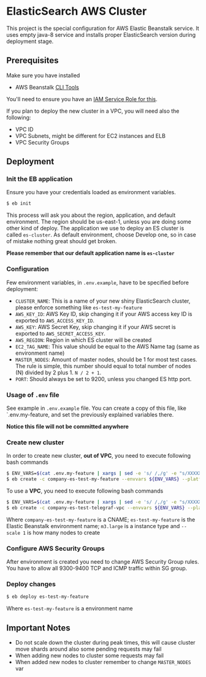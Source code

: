 # ElasticSearch AWS Cluster

This project is the special configuration for AWS Elastic Beanstalk service. It
uses empty java-8 service and installs proper ElasticSearch version during
deployment stage.

## Prerequisites

Make sure you have installed

 - AWS Beanstalk [CLI Tools](http://docs.aws.amazon.com/elasticbeanstalk/latest/dg/eb-cli3.html)

You'll need to ensure you have an [IAM Service Role for this](http://docs.aws.amazon.com/elasticbeanstalk/latest/dg/iam-servicerole.html#iam-servicerole-create).

If you plan to deploy the new cluster in a VPC, you will need also the following:
 - VPC ID
 - VPC Subnets, might be different for EC2 instances and ELB
 - VPC Security Groups

## Deployment

### Init the EB application

Ensure you have your credentials loaded as environment variables.

```bash
$ eb init
```

This process will ask you about the region, application, and default environment.
The region should be us-east-1, unless you are doing some other kind of deploy.
The application we use to deploy an ES cluster is called `es-cluster`.
As default environment, choose Develop one, so in case of mistake nothing great should get broken.

**Please remember that our default application name is `es-cluster`**

### Configuration

Few environment variables, in `.env.example`, have to be specified before deployment:

 - `CLUSTER_NAME`: This is a name of your new shiny ElasticSearch cluster, please enforce something like `es-test-my-feature`
 - `AWS_KEY_ID`: AWS Key ID, skip changing it if your AWS access key ID is exported to `AWS_ACCESS_KEY_ID`.
 - `AWS_KEY`: AWS Secret Key, skip changing it if your AWS secret is exported to `AWS_SECRET_ACCESS_KEY`.
 - `AWS_REGION`: Region in which ES cluster will be created
 - `EC2_TAG_NAME`: This value should be equal to the AWS Name tag (same as environment name)
 - `MASTER_NODES`: Amount of master nodes, should be 1 for most test cases. The rule is simple, this number should equal to total number of nodes (N) divided by 2 plus 1. `N / 2 + 1`.
 - `PORT`: Should always be set to 9200, unless you changed ES http port.

### Usage of `.env` file

See example in `.env.example` file.
You can create a copy of this file, like `.env.my-feature, and set the previously explained variables there.

**Notice this file will not be committed anywhere**

### Create new cluster

In order to create new cluster, **out of VPC**, you need to execute following bash commands

```bash
$ ENV_VARS=$(cat .env.my-feature | xargs | sed -e 's/ /,/g' -e "s/XXXXXXXX/${AWS_ACCESS_KEY_ID}/g" -e "s/YYYYYYYY/${AWS_SECRET_ACCESS_KEY}/g")
$ eb create -c company-es-test-my-feature --envvars ${ENV_VARS} --platform=java-8 -i m3.large --scale 1 es-test-my-feature --service-role aws-elasticbeanstalk-elasticsearch-service-role
```

To use a **VPC**, you need to execute following bash commands

```bash
$ ENV_VARS=$(cat .env.my-feature | xargs | sed -e 's/ /,/g' -e "s/XXXXXXXX/${AWS_ACCESS_KEY_ID}/g" -e "s/YYYYYYYY/${AWS_SECRET_ACCESS_KEY}/g")
$ eb create -c company-es-test-telegraf-vpc --envvars ${ENV_VARS} --platform=java-8 -i m3.large --scale 1 es-test-telegraf-vpc --service-role aws-elasticbeanstalk-elasticsearch-service-role --vpc.id ${VPC_ID} --vpc.ec2subnets ${VPC_EC2_SUBNETS} --vpc.elbsubnets ${VPC_EC2_SUBNETS} --vpc.securitygroups ${VPC_SECURITYGROUPS}
```

Where `company-es-test-my-feature` is a CNAME; `es-test-my-feature` is the Elastic Beanstalk environment name; `m3.large` is a instance type and `--scale 1` is how many nodes to create

### Configure AWS Security Groups

After environment is created you need to change AWS Security Group rules. You have to allow all 9300-9400 TCP and ICMP traffic within SG group.

### Deploy changes

```bash
$ eb deploy es-test-my-feature
```

Where `es-test-my-feature` is a environment name

## Important Notes

 - Do not scale down the cluster during peak times, this will cause cluster move shards around also some pending requests may fail
 - When adding new nodes to cluster some requests may fail
 - When added new nodes to cluster remember to change `MASTER_NODES` var

